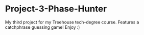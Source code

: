# Project-3-Phase-Hunter
My third project for my Treehouse tech-degree course. Features a catchphrase guessing game! Enjoy :)
